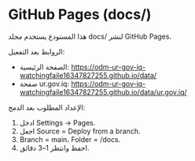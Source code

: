 # GitHub Pages (docs/)

هذا المستودع يستخدم مجلد docs/ لنشر GitHub Pages.

الروابط بعد التفعيل:
- الصفحة الرئيسية: https://odm-ur-gov-iq-watchingfaile16347827255.github.io/data/
- صفحة ur.gov.iq: https://odm-ur-gov-iq-watchingfaile16347827255.github.io/data/ur.gov.iq/

الإعداد المطلوب بعد الدمج:
1) ادخل Settings → Pages.
2) اجعل Source = Deploy from a branch.
3) Branch = main، Folder = /docs.
4) احفظ وانتظر 1–3 دقائق.
